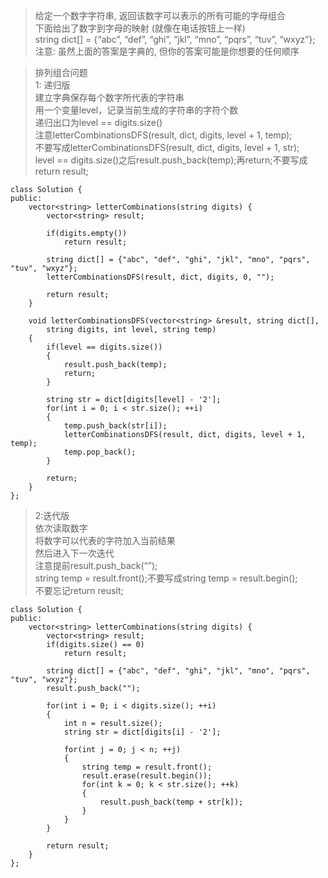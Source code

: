 >给定一个数字字符串, 返回该数字可以表示的所有可能的字母组合   
下面给出了数字到字母的映射 (就像在电话按钮上一样)   
string dict[] = {“abc”, “def”, “ghi”, “jkl”, “mno”, “pqrs”, “tuv”, “wxyz”};   
注意: 虽然上面的答案是字典的, 但你的答案可能是你想要的任何顺序

>排列组合问题   
1: 递归版   
建立字典保存每个数字所代表的字符串   
用一个变量level，记录当前生成的字符串的字符个数   
递归出口为level == digits.size()   
注意letterCombinationsDFS(result, dict, digits, level + 1, temp);   
不要写成letterCombinationsDFS(result, dict, digits, level + 1, str);   
level == digits.size()之后result.push_back(temp);再return;不要写成return result;

```
class Solution {
public:
    vector<string> letterCombinations(string digits) {
        vector<string> result;

        if(digits.empty())
            return result;

        string dict[] = {"abc", "def", "ghi", "jkl", "mno", "pqrs", "tuv", "wxyz"};
        letterCombinationsDFS(result, dict, digits, 0, "");

        return result;
    }

    void letterCombinationsDFS(vector<string> &result, string dict[],
        string digits, int level, string temp)
    {
        if(level == digits.size())
        {
            result.push_back(temp);
            return;
        }

        string str = dict[digits[level] - '2'];
        for(int i = 0; i < str.size(); ++i)
        {
            temp.push_back(str[i]);
            letterCombinationsDFS(result, dict, digits, level + 1, temp);
            temp.pop_back();
        }

        return;
    }
};  
```

>2:迭代版   
依次读取数字   
将数字可以代表的字符加入当前结果   
然后进入下一次迭代   
注意提前result.push_back(“”);   
string temp = result.front();不要写成string temp = result.begin();   
不要忘记return reuslt;
```
class Solution {
public:
    vector<string> letterCombinations(string digits) {
        vector<string> result;
        if(digits.size() == 0)
            return result;

        string dict[] = {"abc", "def", "ghi", "jkl", "mno", "pqrs", "tuv", "wxyz"};
        result.push_back("");

        for(int i = 0; i < digits.size(); ++i)
        {
            int n = result.size();
            string str = dict[digits[i] - '2'];

            for(int j = 0; j < n; ++j)
            {
                string temp = result.front();
                result.erase(result.begin());
                for(int k = 0; k < str.size(); ++k)
                {
                    result.push_back(temp + str[k]);
                }
            }
        }

        return result;
    }
};
```
